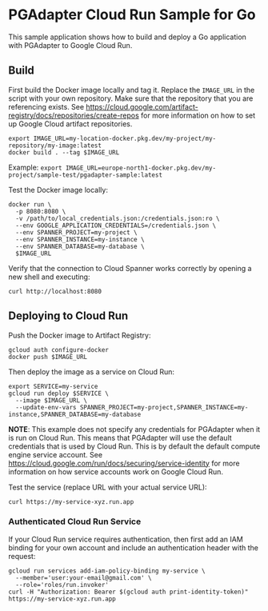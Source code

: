# PGAdapter Cloud Run Sample for Go

This sample application shows how to build and deploy a Go application with PGAdapter to Google Cloud Run.

## Build

First build the Docker image locally and tag it. Replace the `IMAGE_URL` in the script with your own repository.
Make sure that the repository that you are referencing exists.
See https://cloud.google.com/artifact-registry/docs/repositories/create-repos for more information on how to set up
Google Cloud artifact repositories.

```shell
export IMAGE_URL=my-location-docker.pkg.dev/my-project/my-repository/my-image:latest
docker build . --tag $IMAGE_URL
```

Example: `export IMAGE_URL=europe-north1-docker.pkg.dev/my-project/sample-test/pgadapter-sample:latest`

Test the Docker image locally:

```shell
docker run \
  -p 8080:8080 \
  -v /path/to/local_credentials.json:/credentials.json:ro \
  --env GOOGLE_APPLICATION_CREDENTIALS=/credentials.json \
  --env SPANNER_PROJECT=my-project \
  --env SPANNER_INSTANCE=my-instance \
  --env SPANNER_DATABASE=my-database \
  $IMAGE_URL
```

Verify that the connection to Cloud Spanner works correctly by opening a new shell and executing:

```shell
curl http://localhost:8080
```

## Deploying to Cloud Run

Push the Docker image to Artifact Registry:

```shell
gcloud auth configure-docker
docker push $IMAGE_URL
```

Then deploy the image as a service on Cloud Run:

```shell
export SERVICE=my-service
gcloud run deploy $SERVICE \
  --image $IMAGE_URL \
  --update-env-vars SPANNER_PROJECT=my-project,SPANNER_INSTANCE=my-instance,SPANNER_DATABASE=my-database
```

__NOTE__: This example does not specify any credentials for PGAdapter when it is run on Cloud Run. This means that
PGAdapter will use the default credentials that is used by Cloud Run. This is by default the default compute engine
service account. See https://cloud.google.com/run/docs/securing/service-identity for more information on how service
accounts work on Google Cloud Run.

Test the service (replace URL with your actual service URL):

```shell
curl https://my-service-xyz.run.app
```

### Authenticated Cloud Run Service

If your Cloud Run service requires authentication, then first add an IAM binding for your own account and include
an authentication header with the request:

```shell
gcloud run services add-iam-policy-binding my-service \
  --member='user:your-email@gmail.com' \
  --role='roles/run.invoker'
curl -H "Authorization: Bearer $(gcloud auth print-identity-token)" https://my-service-xyz.run.app
```

